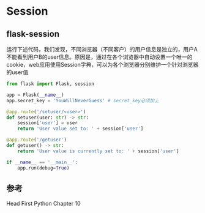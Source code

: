 # Session  

## flask-session  

运行下述代码，我们发现，不同浏览器（不同客户）的用户信息是独立的，用户A不能看到用户B的user信息。原因是，通过在各个浏览器中自动设置一个唯一的cookie，web应用使用Session字典，可以为各个浏览器分别维护一个针对浏览器的user值  

```python
from flask import Flask, session

app = Flask(__name__)
app.secret_key = 'YouWillNeverGuess' # secret_key必须加上

@app.route('/setuser/<user>')
def setuser(user: str) -> str:
    session['user'] = user
    return 'User value set to: ' + session['user']

@app.route('/getuser')
def getuser() -> str:
    return 'User value is currently set to: ' + session['user']

if __name__ == '__main__':
    app.run(debug=True)
```

## 参考  

Head First Python Chapter 10  
